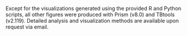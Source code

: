 Except for the visualizations generated using the provided R and Python scripts, all other figures were produced with Prism (v8.0) and TBtools (v2.119). Detailed analysis and visualization methods are available upon request via email.
